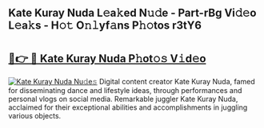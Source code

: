 ## Kate Kuray Nuda L𝚎a𝚔ed N𝚞𝚍e - Part-rBg Vi𝚍𝚎o L𝚎a𝚔s - H𝚘𝚝 O𝚗𝚕yf𝚊ns P𝚑𝚘tos r3tY6

# <h2><a href="http://kf0shvp.oniu.top/?m=Kate+Kuray+Nuda">🔗👉 🔴 Kate Kuray Nuda P𝚑ot𝚘𝚜 V𝚒d𝚎o</a></h2>

[![Kate Kuray Nuda Nu𝚍e𝚜](https://i.imgur.com/0qMVB7G.gif)](http://kf0shvp.oniu.top/?m=Kate+Kuray+Nuda)
Digital content creator Kate Kuray Nuda, famed for disseminating dance and lifestyle ideas, through performances and personal vlogs on social media. Remarkable juggler Kate Kuray Nuda, acclaimed for their exceptional abilities and accomplishments in juggling various objects.  
